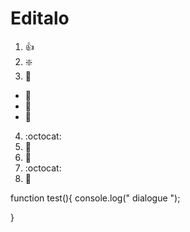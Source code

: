 # Editalo

1. :+1:
2. ❇️
3. 🐫
 * 🎉
 * 🚀
 * 🤘
4. :octocat:
5. 🌟
6. 🐙
7. :octocat:
8. 🦋   

function test(){
console.log(" dialogue ");

}

